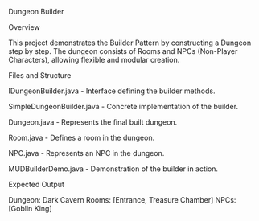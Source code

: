 Dungeon Builder 

Overview

This project demonstrates the Builder Pattern by constructing a Dungeon step by step. The dungeon consists of Rooms and NPCs (Non-Player Characters), allowing flexible and modular creation.

Files and Structure

IDungeonBuilder.java - Interface defining the builder methods.

SimpleDungeonBuilder.java - Concrete implementation of the builder.

Dungeon.java - Represents the final built dungeon.

Room.java - Defines a room in the dungeon.

NPC.java - Represents an NPC in the dungeon.

MUDBuilderDemo.java - Demonstration of the builder in action.


Expected Output

Dungeon: Dark Cavern 
Rooms: [Entrance, Treasure Chamber]
NPCs: [Goblin King]